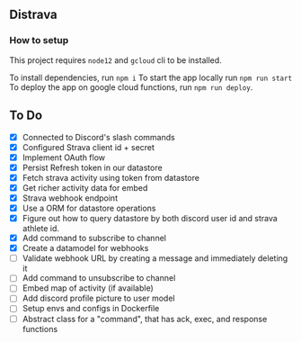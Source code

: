 ## Distrava

### How to setup

This project requires `node12` and `gcloud` cli to be installed.

To install dependencies, run `npm i`
To start the app locally run `npm run start`
To deploy the app on google cloud functions, run `npm run deploy`.

## To Do

- [x] Connected to Discord's slash commands
- [x] Configured Strava client id + secret
- [x] Implement OAuth flow
- [x] Persist Refresh token in our datastore
- [x] Fetch strava activity using token from datastore
- [x] Get richer activity data for embed
- [x] Strava webhook endpoint
- [x] Use a ORM for datastore operations
- [x] Figure out how to query datastore by both discord user id and strava athlete id.
- [x] Add command to subscribe to channel
- [x] Create a datamodel for webhooks
- [ ] Validate webhook URL by creating a message and immediately deleting it
- [ ] Add command to unsubscribe to channel
- [ ] Embed map of activity (if available)
- [ ] Add discord profile picture to user model
- [ ] Setup envs and configs in Dockerfile
- [ ] Abstract class for a "command", that has ack, exec, and response functions
